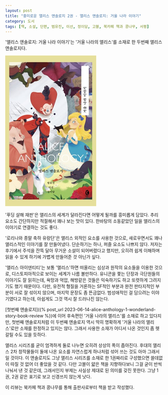 ```yaml
---
layout: post
title: "흥미로운 앨리스 앤솔로지 2권 - 앨리스 앤솔로지: 거울 나라 이야기"
category: 도서
tags: [책, 소설, 단편, 범유진, 이선, 정이담, 고블, 북카페 책과 콩나무, 서평]
---
```


'앨리스 앤솔로지: 거울 나라 이야기'는
'거울 나라의 앨리스'를 소재로 한 두번째 앨리스 앤솔로지다.

![표지](/images/book/alice-anthology-2-looking-glass-story-book-h480.jpg)

'푸딩 살해 재판'은 앨리스의 세계가 달라진다면 어떻게 될까를 흥미롭게 담았다.
추리 요소도 간단하지만 적절해서 꽤나 보는 맛이 있다.
한바탕의 소동같았던 일을 앨리스의 이야기로 연결하는 것도 좋다.

'로리나와 종말 축하 유랑단'은 앨리스 외적인 요소를 사용한 것으로,
새로우면서도 꽤나 앨리스적인 이야기를 잘 만들어냈다.
단순하기는 하나, 퍼즐 요소도 나쁘지 않다.
저자는 후기에서 주석을 잔뜩 달아 무거운 소설이 되어버렸다고 했지만,
오히려 쉽게 이해하며 읽을 수 있게 하기에 가볍게 만들어준 것 아닌가 싶다.

'앨리스 아이덴티티'는 보통 '앨리스'하면 떠올리는 심상과 원작의 요소들을 이용한 것으로,
디스토피아적으로 보이는 세계가 나름 볼만하다.
유니콘을 쫓는 단장과 극단원들의 이야기도 잘 읽히는데,
욕망과 억압, 해방같은 것들은 익숙하기도 하고 또렷하게 그려지기도 했기 때문이다.
다만, 유전적 형질을 거론하는 SF적인 부분과 완전 판타지적인 부분이 서로 잘 섞이지 않으며,
마지막 문장도 좀 뜬금없다.
범성애적인 걸 담으려는 이야기였다고 하는데, 아쉽게도 그것 역시 잘 드러나진 않는다.

[첫번째 앤솔로지]({% post_url 2023-06-14-alice-anthology-1-wonderland-story-book-review %})에 이어
후속편인 '거울 나라의 앨리스'를 소재로 하고 있다지만,
첫번째 앤솔로지처럼 이 두번째 앤솔로지 역시
딱히 명확하게 '거울 나라의 앨리스'로만 소재를 한정하고 있지는 않다.
그래서 사용한 소재가 어디서 나온 것인지 좀 헷갈릴 수도 있을 듯하다.

앨리스 시리즈를 굳이 엄격하게 둘로 나누면 오히려 상상의 폭이 좁아진다.
후대의 앨리스 2차 창작물들이 둘에 나온 요소를 자연스럽게 하나처럼 섞어 쓰는 것도 아마 그래서일 것이다.
이 앤솔로지도 그냥 앨리스 시리즈를 소재로 한 1권짜리로 구성했으면 쓸데없이 따질 것 없어 더 좋았을 것 같다.
다만 고블이 얇은 책을 지향하다보니 그걸 굳이 반씩 나눠서 낸 것 같은데,
그래서인지 부제는 사실상 제대로 된 의미를 갖진 못한다.
그냥 1권, 2권 같은 표기로 보고 신경쓰지 않는게 낫다.



<div class="im im-info">
이 리뷰는 북카페 책과 콩나무를 통해 출판사로부터 책을 받고 작성했다.
</div>
